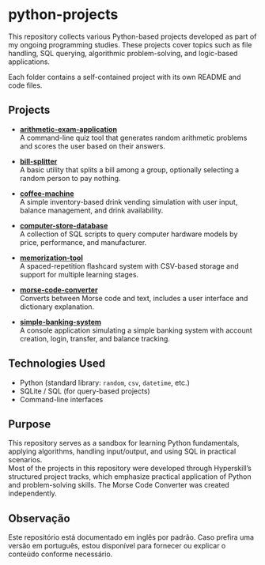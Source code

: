 # python-projects

This repository collects various Python-based projects developed as part of my ongoing programming studies. These projects cover topics such as file handling, SQL querying, algorithmic problem-solving, and logic-based applications.

Each folder contains a self-contained project with its own README and code files.

## Projects

- **[arithmetic-exam-application](./arithmetic-exam-application)**  
  A command-line quiz tool that generates random arithmetic problems and scores the user based on their answers.

- **[bill-splitter](./bill-splitter)**  
  A basic utility that splits a bill among a group, optionally selecting a random person to pay nothing.

- **[coffee-machine](./coffee-machine)**  
  A simple inventory-based drink vending simulation with user input, balance management, and drink availability.

- **[computer-store-database](./computer-store-database)**  
  A collection of SQL scripts to query computer hardware models by price, performance, and manufacturer.

- **[memorization-tool](./memorization-tool)**  
  A spaced-repetition flashcard system with CSV-based storage and support for multiple learning stages.

- **[morse-code-converter](./morse-code-converter)**  
  Converts between Morse code and text, includes a user interface and dictionary explanation.

- **[simple-banking-system](./simple-banking-system)**  
  A console application simulating a simple banking system with account creation, login, transfer, and balance tracking.

## Technologies Used

- Python (standard library: `random`, `csv`, `datetime`, etc.)
- SQLite / SQL (for query-based projects)
- Command-line interfaces

## Purpose

This repository serves as a sandbox for learning Python fundamentals, applying algorithms, handling input/output, and using SQL in practical scenarios.  
Most of the projects in this repository were developed through Hyperskill’s structured project tracks, which emphasize practical application of Python and problem-solving skills. The Morse Code Converter was created independently.

## Observação

Este repositório está documentado em inglês por padrão. Caso prefira uma versão em português, estou disponível para fornecer ou explicar o conteúdo conforme necessário.
